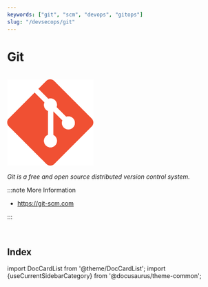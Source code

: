```yaml
---
keywords: ["git", "scm", "devops", "gitops"]
slug: "/devsecops/git"
---
```


# Git

<br/>

<div style={{textAlign: 'center'}}>

<img width="200" src="/img/devsecops/git.png"/>

_Git is a free and open source distributed version control system._

</div>

:::note More Information

- https://git-scm.com

:::

<br/>

## Index

import DocCardList from '@theme/DocCardList';
import {useCurrentSidebarCategory} from '@docusaurus/theme-common';

<DocCardList items={useCurrentSidebarCategory().items}/>
